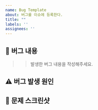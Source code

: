 ```yaml
---
name: Bug Template
about: 버그를 이슈에 등록한다.
title: ""
labels: ''
assignees: ''
---
```


## 🤷 버그 내용
>> 발생한 버그 내용을 작성해주세요.

## ⚠️ 버그 발생 원인

## 📸 문제 스크린샷